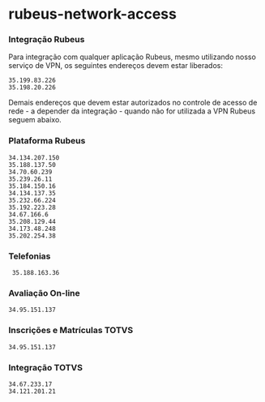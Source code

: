 # rubeus-network-access


### Integração Rubeus

Para integração com qualquer aplicação Rubeus, mesmo utilizando nosso serviço de VPN, os seguintes endereços devem estar liberados:

```shell
35.199.83.226
35.198.20.226
```

Demais endereços que devem estar autorizados no controle de acesso de rede - a depender da integração - quando não for utilizada a VPN Rubeus seguem abaixo.

### Plataforma Rubeus

```shell
34.134.207.150
35.188.137.50
34.70.60.239
35.239.26.11
35.184.150.16
34.134.137.35
35.232.66.224
35.192.223.28
34.67.166.6
35.208.129.44
34.173.48.248
35.202.254.38
```

### Telefonias
```shell
 35.188.163.36
```

### Avaliação On-line 
```shell
34.95.151.137
```

### Inscrições e Matrículas TOTVS
```shell
34.95.151.137
```

### Integração TOTVS
```shell
34.67.233.17
34.121.201.21
```
